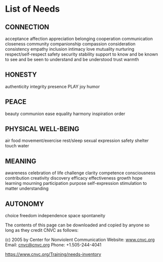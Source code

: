 # List of Needs

## CONNECTION
acceptance
affection
appreciation
belonging
cooperation
communication
closeness
community
companionship
compassion
consideration
consistency
empathy
inclusion
intimacy
love
mutuality
nurturing
respect/self-respect
safety
security
stability
support
to know and be known
to see and be seen
to understand and
be understood
trust
warmth
 

## HONESTY
authenticity
integrity
presence
PLAY
joy
humor

## PEACE
beauty
communion
ease
equality
harmony
inspiration
order

## PHYSICAL WELL-BEING
air
food
movement/exercise
rest/sleep
sexual expression
safety
shelter
touch
water

## MEANING
awareness
celebration of life
challenge
clarity
competence
consciousness
contribution
creativity
discovery
efficacy
effectiveness
growth
hope
learning
mourning
participation
purpose
self-expression
stimulation
to matter
understanding

## AUTONOMY
choice
freedom
independence
space
spontaneity

The contents of this page can be downloaded and copied by anyone so long as they credit CNVC as follows:

(c) 2005 by Center for Nonviolent Communication
Website: www.cnvc.org Email: cnvc@cnvc.org
Phone: +1.505-244-4041

https://www.cnvc.org/Training/needs-inventory
